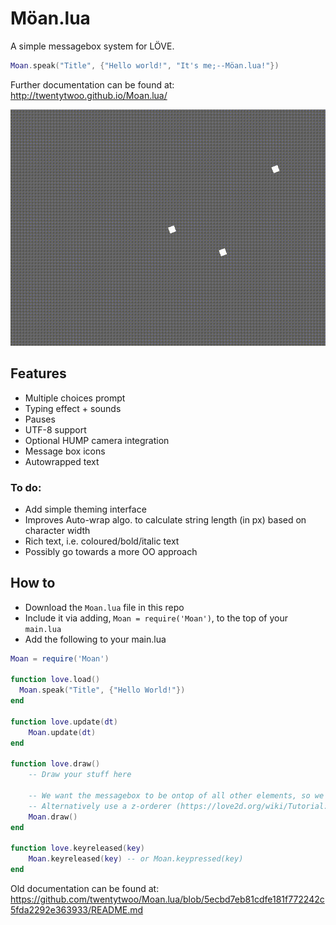 # Möan.lua
A simple messagebox system for LÖVE.

```lua
Moan.speak("Title", {"Hello world!", "It's me;--Möan.lua!"})
```

Further documentation can be found at: http://twentytwoo.github.io/Moan.lua/

![Preview of Möan.lua](preview.gif)

## Features
- Multiple choices prompt
- Typing effect + sounds
- Pauses
- UTF-8 support
- Optional HUMP camera integration
- Message box icons
- Autowrapped text

### To do:
- Add simple theming interface
- Improves Auto-wrap algo. to calculate string length (in px) based on character width
- Rich text, i.e. coloured/bold/italic text
- Possibly go towards a more OO approach

## How to
* Download the `Moan.lua` file in this repo
* Include it via adding, `Moan = require('Moan')`, to the top of your `main.lua`
* Add the following to your main.lua

```lua
Moan = require('Moan')

function love.load()
  Moan.speak("Title", {"Hello World!"})
end

function love.update(dt)
    Moan.update(dt)
end

function love.draw()
    -- Draw your stuff here

    -- We want the messagebox to be ontop of all other elements, so we draw it last
    -- Alternatively use a z-orderer (https://love2d.org/wiki/Tutorial:Drawing_Order)
    Moan.draw()
end

function love.keyreleased(key)
    Moan.keyreleased(key) -- or Moan.keypressed(key)
end
```
Old documentation can be found at: https://github.com/twentytwoo/Moan.lua/blob/5ecbd7eb81cdfe181f772242c5fda2292e363933/README.md
